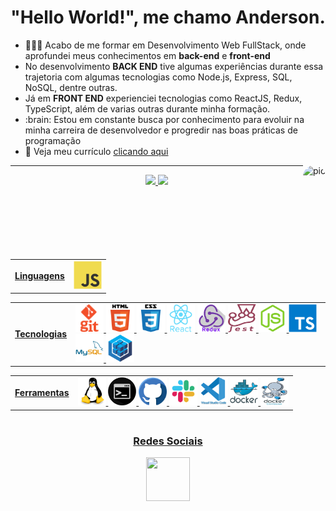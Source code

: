<div align='center'>
  <h1>"Hello World!", me chamo Anderson.</h1>
</div>
<div>
  <ul>
    <li>👨🏽‍💻 Acabo de me formar em Desenvolvimento Web FullStack, onde aprofundei meus conhecimentos em <b>back-end</b> e <b>front-end</b></li>
    <li>No desenvolvimento <b>BACK END</b> tive algumas experiências durante essa trajetoria com algumas tecnologias como Node.js, Express, SQL, NoSQL, dentre outras. </li>
    <li>Já em <b>FRONT END</b> experienciei tecnologias como ReactJS, Redux, TypeScript, além de varias outras durante minha formação. </li>
    <li>:brain: Estou em constante busca por conhecimento para evoluir na minha carreira de desenvolvedor e 
  progredir nas boas práticas de programação</li>
    <li>📝 Veja meu currículo <a href="./curriculo/anderson_silva.pdf" target="_blank">clicando aqui</a></li>
  </ul>
  <img align="right" alt="pic" height="150" style="border-radius:50px;" src="https://forums.minecraftforge.net/uploads/monthly_2017_02/o5c6TIN.thumb.gif.267d193520c6b456b361c62a2e66848c.gif?width=676&height=676">
</div>
<hr>
<!-- Quadro status  -->
<div align="center">
  <a href="https://github.com/Andersonp-Silva25">
  <img height="130px" src="https://github-readme-stats.vercel.app/api?username=Andersonp-Silva25&show_icons=true&theme=tokyonight&include_all_commits=true&count_private=true"/>
  <img height="130px" src="https://github-readme-stats.vercel.app/api/top-langs/?username=Andersonp-Silva25&layout=compact&langs_count=7&theme=tokyonight"/>
</div>
<!-- Skills  -->
<div>
  <h1></h1>
</div
<div>
  <table>
    <tr>
      <td><b>Linguagens</b></td>
      <td><img src="./img/linguagens/js.svg" width="45" height="45" alt="JavaScript"/></td>
    </tr>
  </table>
  <table>
    <tr>
      <td><b>Tecnologias</b></td>
      <td>
        <img src="./img/ferramentas/git.png" width="45" height="45" alt="Git"/>
        <img src="./img/tecnologias/html.svg" width="45" height="45" alt="HTML5"/>
        <img src="./img/tecnologias/css3.png" width="45" height="45" alt="CSS3"/>
        <img src="./img/tecnologias/react.svg" width="45" height="45" alt="ReactJs"/>
        <img src="./img/tecnologias/redux.png" width="45" height="45" alt="Redux"/>
        <img src="./img/tecnologias/jest.png" width="45" height="45" alt="Jest"/>
        <img src="./img/tecnologias/nodejs.svg" width="45" height="45" alt="Node.js"/>
        <img src="./img/tecnologias/typescript.svg" width="45" height="45" alt="TypeScript"/>
        <img src="./img/tecnologias/mysql.svg" width="45" height="45" alt="MySql"/>
        <img src="./img/tecnologias/sequelize-original.svg" width="45" height="45" alt="Sequelize"/>
      </td>
    </tr>
  </table>
  <table>
    <tr>
      <td><b>Ferramentas</b></td>
      <td>
        <img src="./img/ferramentas/linux.svg" width="45" height="45" alt="Linux"/>
        <img src="./img/ferramentas/terminal.png" width="45" height="45" alt="Terminal Linux"/>
        <img src="./img/ferramentas/github.png" width="45" height="45" alt="GitHub"/>
        <img src="./img/ferramentas/slack.png" width="45" height="45" alt="Slack"/>
        <img src="./img/ferramentas/vscode.svg" width="45" height="45" alt="VsCode"/>
        <img src="./img/ferramentas/docker.svg" width="45" height="45" alt="Docker"/>
        <img src="./img/ferramentas/docker-compose.png" width="45" height="45" alt="Docker Compose"/>
      </td>
    </tr>
  </table>
</div>
  <!-- Redes sociais  -->
<div>
  <h1></h1>
</div>
<div align='center'>
  <h3>Redes Sociais</h3>
  <a href="https://www.linkedin.com/in/ap-silva/" target="_blank"><img src="https://cdn-icons-png.flaticon.com/512/4494/4494498.png" width="70px" height="70px" target="_blank"></a>
</div>
